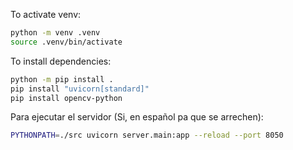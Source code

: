 To activate venv:

```bash
python -m venv .venv
source .venv/bin/activate
```

To install dependencies:

```bash
python -m pip install .
pip install "uvicorn[standard]"
pip install opencv-python
```

Para ejecutar el servidor (Si, en español pa que se arrechen):

```bash
PYTHONPATH=./src uvicorn server.main:app --reload --port 8050
```
